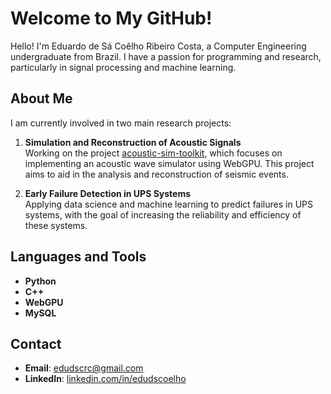# Welcome to My GitHub!

Hello! I'm Eduardo de Sá Coêlho Ribeiro Costa, a Computer Engineering undergraduate from Brazil. I have a passion for programming and research, particularly in signal processing and machine learning.

## About Me

I am currently involved in two main research projects:

1. **Simulation and Reconstruction of Acoustic Signals**  
   Working on the project [acoustic-sim-toolkit](https://github.com/eduds08/acoustic-sim-toolkit), which focuses on implementing an acoustic wave simulator using WebGPU. This project aims to aid in the analysis and reconstruction of seismic events.

2. **Early Failure Detection in UPS Systems**  
   Applying data science and machine learning to predict failures in UPS systems, with the goal of increasing the reliability and efficiency of these systems.

## Languages and Tools

- **Python**
- **C++**
- **WebGPU**
- **MySQL**

## Contact

- **Email**: [edudscrc@gmail.com](mailto:edudscrc@gmail.com)
- **LinkedIn**: [linkedin.com/in/edudscoelho](https://linkedin.com/in/edudscoelho)

